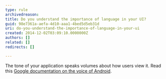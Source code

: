 ```yaml
---
type: rule
archivedreason: 
title: Do you understand the importance of language in your UI?
guid: 98e7361a-aefa-4d10-aaa1-4bed5d5eb31d
uri: do-you-understand-the-importance-of-language-in-your-ui
created: 2014-12-02T03:09:10.0000000Z
authors: []
related: []
redirects: []

---
```



The tone of your application speaks volumes about how users view it. Read this <a href="http&#58;//developer.android.com/design/style/writing.html">Google documentation on the voice of Android</a>.
<br><excerpt class='endintro'></excerpt><br>



